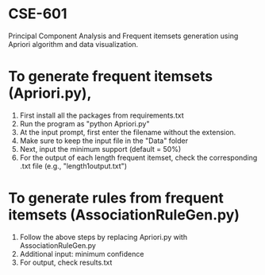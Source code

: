 # CSE-601
Principal Component Analysis and Frequent itemsets generation using Apriori algorithm and data visualization.

# To generate frequent itemsets (Apriori.py),
1. First install all the packages from requirements.txt
2. Run the program as "python Apriori.py"
3. At the input prompt, first enter the filename without the extension.
4. Make sure to keep the input file in the "Data" folder
5. Next, input the minimum support (default = 50%)
6. For the output of each length frequent itemset, check the corresponding .txt file (e.g., "length1output.txt")

# To generate rules from frequent itemsets (AssociationRuleGen.py)
1. Follow the above steps by replacing Apriori.py with AssociationRuleGen.py
2. Additional input: minimum confidence
3. For output, check results.txt